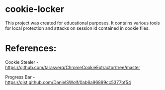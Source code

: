 # cookie-locker

This project was created for educational purposes. It contains various tools for local protection and attacks on session id contained in cookie files.

# References:

Cookie Stealer - https://github.com/tarasverq/ChromeCookieExtractor/tree/master

Progress Bar - https://gist.github.com/DanielSWolf/0ab6a96899cc5377bf54
